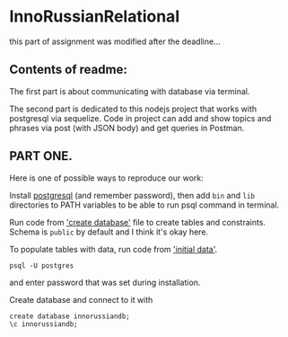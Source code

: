 # InnoRussianRelational

this part of assignment was modified after the deadline...

## Contents of readme:

The first part is about communicating with database via terminal. 

The second part is dedicated to this nodejs project that works with postgresql via sequelize.
Code in project can add and show topics and phrases via post (with JSON body) and get queries in Postman.


## PART ONE.

Here is one of possible ways to reproduce our work:

Install [postgresql](https://www.postgresql.org/download/) (and remember password), then add ```bin``` and ```lib``` directories to PATH variables to be able to run psql command in terminal.

Run code from ['create database'](https://github.com/S1ngle322/InnoRussianRelational/blob/master/create%20database) file to create tables and constraints.
Schema is ```public``` by default and I think it's okay here.

To populate tables with data, run code from ['initial data'](https://github.com/S1ngle322/InnoRussianRelational/blob/master/initial%20data).




```
psql -U postgres
```


and enter password that was set during installation.


Create database and connect to it with

```
create database innorussiandb;
\c innorussiandb;
```


